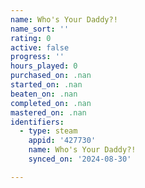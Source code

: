 ```yaml
---
name: Who's Your Daddy?!
name_sort: ''
rating: 0
active: false
progress: ''
hours_played: 0
purchased_on: .nan
started_on: .nan
beaten_on: .nan
completed_on: .nan
mastered_on: .nan
identifiers:
  - type: steam
    appid: '427730'
    name: Who's Your Daddy?!
    synced_on: '2024-08-30'

---
```


